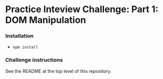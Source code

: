 # Practice Inteview Challenge: Part 1: DOM Manipulation

### Installation

* `npm install`

### Challenge instructions

See the README at the top level of this repository.
